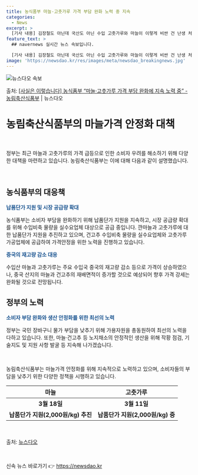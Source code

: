 ```yaml
---
title: 농식품부 마늘·고춧가루 가격 부담 완화 노력 중 지속
categories:
  - News
excerpt: >
  [기사 내용] 김장철도 아닌데 국산도 아닌 수입 고춧가루와 마늘이 이렇게 비싼 건 난생 처음 등 마늘 및 고…
feature_text: >
  ## navernews 실시간 뉴스 속보입니다.

  [기사 내용] 김장철도 아닌데 국산도 아닌 수입 고춧가루와 마늘이 이렇게 비싼 건 난생 처음 등 마늘 및 고…
image: 'https://newsdao.kr/res/images/meta/newsdao_breakingnews.jpg'
---
```


![뉴스다오 속보](https://newsdao.kr/res/images/meta/newsdao_breakingnews.jpg)

<p>출처: <a href="https://newsdao.kr/3657" rel="dofollow">[사실은 이렇습니다] 농식품부 “마늘·고춧가루 가격 부담 완화에 지속 노력 중” - 농림축산식품부</a> | 뉴스다오</p>

<h1>농림축산식품부의 마늘가격 안정화 대책</h1>

<p data-ke-size="size16">&nbsp;</p>

정부는 최근 마늘과 고춧가루의 가격 급등으로 인한 소비자 우려를 해소하기 위해 다양한 대책을 마련하고 있습니다. 농림축산식품부는 이에 대해 다음과 같이 설명했습니다.

<p data-ke-size="size16">&nbsp;</p>

<h2 data-ke-size="size26">농식품부의 대응책</h2>

<b><span style="color: #1a5490;">납품단가 지원 및 시장 공급량 확대</span></b>

농식품부는 소비자 부담을 완화하기 위해 납품단가 지원을 지속하고, 시장 공급량 확대를 위해 수입비축 물량을 실수요업체 대상으로 공급 중입니다. 깐마늘과 고춧가루에 대한 납품단가 지원을 추진하고 있으며, 건고추 수입비축 물량을 실수요업체와 고춧가루 가공업체에 공급하여 가격안정을 위한 노력을 진행하고 있습니다.

<b><span style="color: #1a5490;">중국의 재고량 감소 대응</span></b>

수입산 마늘과 고춧가루는 주요 수입국 중국의 재고량 감소 등으로 가격이 상승하였으나, 중국 산지의 마늘과 건고추의 재배면적이 증가할 것으로 예상되어 향후 가격 강세는 완화될 것으로 전망됩니다.

<h2 data-ke-size="size26">정부의 노력</h2>

<b><span style="color: #1a5490;">소비자 부담 완화와 생산 안정화를 위한 최선의 노력</span></b>

정부는 국민 장바구니 물가 부담을 낮추기 위해 가용자원을 총동원하여 최선의 노력을 다하고 있습니다. 또한, 마늘·건고추 등 노지채소의 안정적인 생산을 위해 작황 점검, 기술지도 및 지원 사항 발굴 등 지속해 나가겠습니다.

<p data-ke-size="size16">&nbsp;</p>

농림축산식품부는 마늘가격 안정화를 위해 지속적으로 노력하고 있으며, 소비자들의 부담을 낮추기 위한 다양한 정책을 시행하고 있습니다.

<table>
  <thead>
    <tr>
      <th style="text-align: center;">마늘</th>
      <th style="text-align: center;">고춧가루</th>
    </tr>
  </thead>
  <tbody>
    <tr>
      <td style="text-align: center; height: 17px;"><b>3월 18일</b></td>
      <td style="text-align: center; height: 17px;"><b>3월 11일</b></td>
    </tr>
    <tr>
      <td style="text-align: center; height: 17px;"><b>납품단가 지원(2,000원/kg) 추진</b></td>
      <td style="text-align: center; height: 17px;"><b>납품단가 지원(2,000원/kg) 중</b></td>
    </tr>
  </tbody>
</table>

<p data-ke-size="size16">&nbsp;</p>

출처: <a href="https://newsdao.kr/3657">뉴스다오</a>

<p data-ke-size="size16">&nbsp;</p> 

신속 뉴스 바로가기 👉 <a href="https://newsdao.kr" rel="dofollow">https://newsdao.kr</a>


